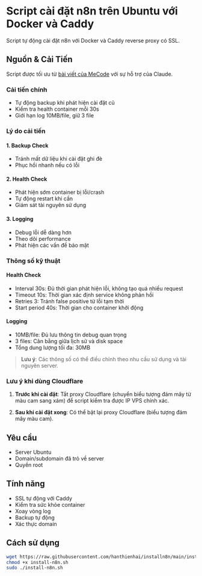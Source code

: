 # Script cài đặt n8n trên Ubuntu với Docker và Caddy

Script tự động cài đặt n8n với Docker và Caddy reverse proxy có SSL.

## Nguồn & Cải Tiến

Script được tối ưu từ [bài viết của MeCode](https://mecode.pro/cai-n8n-trong-2-phut-chi-1-cau-lenh/) với sự hỗ trợ của Claude.

### Cải tiến chính
- Tự động backup khi phát hiện cài đặt cũ
- Kiểm tra health container mỗi 30s  
- Giới hạn log 10MB/file, giữ 3 file

### Lý do cải tiến

#### 1. Backup Check
- Tránh mất dữ liệu khi cài đặt ghi đè
- Phục hồi nhanh nếu có lỗi

#### 2. Health Check
- Phát hiện sớm container bị lỗi/crash
- Tự động restart khi cần
- Giám sát tài nguyên sử dụng

#### 3. Logging
- Debug lỗi dễ dàng hơn
- Theo dõi performance
- Phát hiện các vấn đề bảo mật

### Thông số kỹ thuật

#### Health Check
- Interval 30s: Đủ thời gian phát hiện lỗi, không tạo quá nhiều request
- Timeout 10s: Thời gian xác định service không phản hồi
- Retries 3: Tránh false positive từ lỗi tạm thời
- Start period 40s: Thời gian cho container khởi động

#### Logging
- 10MB/file: Đủ lưu thông tin debug quan trọng
- 3 files: Cân bằng giữa lịch sử và disk space
- Tổng dung lượng tối đa: 30MB

> **Lưu ý**: Các thông số có thể điều chỉnh theo nhu cầu sử dụng và tài nguyên server.

### Lưu ý khi dùng Cloudflare

1. **Trước khi cài đặt**: Tắt proxy Cloudflare (chuyển biểu tượng đám mây từ màu cam sang xám) để script kiểm tra được IP VPS chính xác.

2. **Sau khi cài đặt xong**: Có thể bật lại proxy Cloudflare (biểu tượng đám mây màu cam).

## Yêu cầu
- Server Ubuntu
- Domain/subdomain đã trỏ về server
- Quyền root

## Tính năng
- SSL tự động với Caddy
- Kiểm tra sức khỏe container
- Xoay vòng log
- Backup tự động
- Xác thực domain

## Cách sử dụng
```bash
wget https://raw.githubusercontent.com/hanthienhai/installn8n/main/install-n8n.sh
chmod +x install-n8n.sh
sudo ./install-n8n.sh
